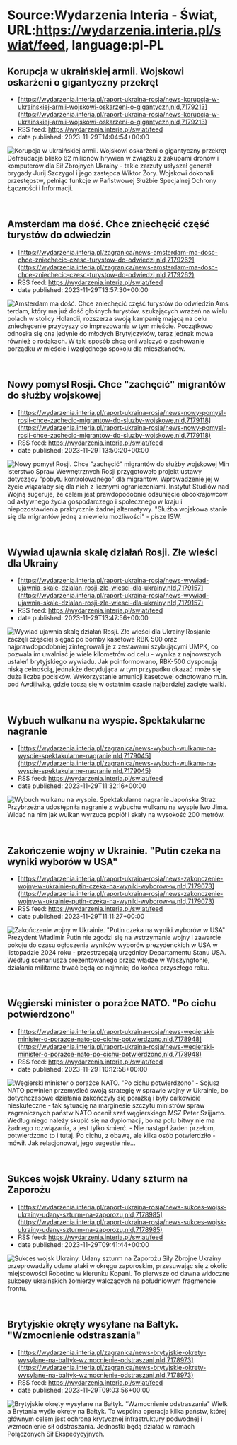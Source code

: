 # Source:Wydarzenia Interia - Świat, URL:https://wydarzenia.interia.pl/swiat/feed, language:pl-PL

## Korupcja w ukraińskiej armii. Wojskowi oskarżeni o gigantyczny przekręt
 - [https://wydarzenia.interia.pl/raport-ukraina-rosja/news-korupcja-w-ukrainskiej-armii-wojskowi-oskarzeni-o-gigantyczn,nId,7179213](https://wydarzenia.interia.pl/raport-ukraina-rosja/news-korupcja-w-ukrainskiej-armii-wojskowi-oskarzeni-o-gigantyczn,nId,7179213)
 - RSS feed: https://wydarzenia.interia.pl/swiat/feed
 - date published: 2023-11-29T14:04:54+00:00

<p><a href="https://wydarzenia.interia.pl/raport-ukraina-rosja/news-korupcja-w-ukrainskiej-armii-wojskowi-oskarzeni-o-gigantyczn,nId,7179213"><img align="left" alt="Korupcja w ukraińskiej armii. Wojskowi oskarżeni o gigantyczny przekręt" src="https://i.iplsc.com/korupcja-w-ukrainskiej-armii-wojskowi-oskarzeni-o-gigantyczn/000I47576Q90AHKE-C321.jpg" /></a>Defraudacja blisko 62 milionów hrywien w związku z zakupami dronów i komputerów dla Sił Zbrojnych Ukrainy - takie zarzuty usłyszał generał brygady Jurij Szczygol i jego zastępca Wiktor Żory. Wojskowi dokonali przestępstw, pełniąc funkcje w Państwowej Służbie Specjalnej Ochrony Łączności i Informacji.</p><br clear="all" />

## Amsterdam ma dość. Chce zniechęcić część turystów do odwiedzin
 - [https://wydarzenia.interia.pl/zagranica/news-amsterdam-ma-dosc-chce-zniechecic-czesc-turystow-do-odwiedzi,nId,7179262](https://wydarzenia.interia.pl/zagranica/news-amsterdam-ma-dosc-chce-zniechecic-czesc-turystow-do-odwiedzi,nId,7179262)
 - RSS feed: https://wydarzenia.interia.pl/swiat/feed
 - date published: 2023-11-29T13:57:30+00:00

<p><a href="https://wydarzenia.interia.pl/zagranica/news-amsterdam-ma-dosc-chce-zniechecic-czesc-turystow-do-odwiedzi,nId,7179262"><img align="left" alt="Amsterdam ma dość. Chce zniechęcić część turystów do odwiedzin" src="https://i.iplsc.com/amsterdam-ma-dosc-chce-zniechecic-czesc-turystow-do-odwiedzi/000I48FNNL5VY9C0-C321.jpg" /></a>Amsterdam, który ma już dość głośnych turystów, szukających wrażeń na wielu polach w stolicy Holandii, rozszerza swoją kampanię mającą na celu zniechęcenie przybyszy do imprezowania w tym mieście. Początkowo odnosiła się ona jedynie do młodych Brytyjczyków, teraz jednak mowa również o rodakach. W taki sposób chcą oni walczyć o zachowanie porządku w mieście i względnego spokoju dla mieszkańców.</p><br clear="all" />

## Nowy pomysł Rosji. Chce "zachęcić" migrantów do służby wojskowej
 - [https://wydarzenia.interia.pl/raport-ukraina-rosja/news-nowy-pomysl-rosji-chce-zachecic-migrantow-do-sluzby-wojskowe,nId,7179118](https://wydarzenia.interia.pl/raport-ukraina-rosja/news-nowy-pomysl-rosji-chce-zachecic-migrantow-do-sluzby-wojskowe,nId,7179118)
 - RSS feed: https://wydarzenia.interia.pl/swiat/feed
 - date published: 2023-11-29T13:50:20+00:00

<p><a href="https://wydarzenia.interia.pl/raport-ukraina-rosja/news-nowy-pomysl-rosji-chce-zachecic-migrantow-do-sluzby-wojskowe,nId,7179118"><img align="left" alt="Nowy pomysł Rosji. Chce &quot;zachęcić&quot; migrantów do służby wojskowej" src="https://i.iplsc.com/nowy-pomysl-rosji-chce-zachecic-migrantow-do-sluzby-wojskowe/000HZE7WUJ52XHNS-C321.jpg" /></a>Ministerstwo Spraw Wewnętrznych Rosji przygotowało projekt ustawy dotyczący &quot;pobytu kontrolowanego&quot; dla migrantów. Wprowadzenie jej w życie wiązałaby się dla nich z licznymi ograniczeniami. Instytut Studiów nad Wojną sugeruje, że celem jest prawdopodobnie odsunięcie obcokrajowców od aktywnego życia gospodarczego i społecznego w kraju i niepozostawienia praktycznie żadnej alternatywy. &quot;Służba wojskowa stanie się dla migrantów jedną z niewielu możliwości&quot; - pisze ISW. </p><br clear="all" />

## Wywiad ujawnia skalę działań Rosji. Złe wieści dla Ukrainy
 - [https://wydarzenia.interia.pl/raport-ukraina-rosja/news-wywiad-ujawnia-skale-dzialan-rosji-zle-wiesci-dla-ukrainy,nId,7179157](https://wydarzenia.interia.pl/raport-ukraina-rosja/news-wywiad-ujawnia-skale-dzialan-rosji-zle-wiesci-dla-ukrainy,nId,7179157)
 - RSS feed: https://wydarzenia.interia.pl/swiat/feed
 - date published: 2023-11-29T13:47:56+00:00

<p><a href="https://wydarzenia.interia.pl/raport-ukraina-rosja/news-wywiad-ujawnia-skale-dzialan-rosji-zle-wiesci-dla-ukrainy,nId,7179157"><img align="left" alt="Wywiad ujawnia skalę działań Rosji. Złe wieści dla Ukrainy " src="https://i.iplsc.com/wywiad-ujawnia-skale-dzialan-rosji-zle-wiesci-dla-ukrainy/000I48B6N4NXPQLQ-C321.jpg" /></a>Rosjanie zaczęli częściej sięgać po bomby kasetowe RBK-500 oraz najprawdopodobniej zintegrowali je z zestawami szybującymi UMPK, co pozwala im uwalniać je wiele kilometrów od celu - wynika z najnowszych ustaleń brytyjskiego wywiadu. Jak poinformowano, RBK-500 dysponują niską celnością, jednakże decydująca w tym przypadku okazać może się duża liczba pocisków. Wykorzystanie amunicji kasetowej odnotowano m.in. pod Awdijiwką, gdzie toczą się w ostatnim czasie najbardziej zacięte walki.</p><br clear="all" />

## Wybuch wulkanu na wyspie. Spektakularne nagranie
 - [https://wydarzenia.interia.pl/zagranica/news-wybuch-wulkanu-na-wyspie-spektakularne-nagranie,nId,7179045](https://wydarzenia.interia.pl/zagranica/news-wybuch-wulkanu-na-wyspie-spektakularne-nagranie,nId,7179045)
 - RSS feed: https://wydarzenia.interia.pl/swiat/feed
 - date published: 2023-11-29T11:32:16+00:00

<p><a href="https://wydarzenia.interia.pl/zagranica/news-wybuch-wulkanu-na-wyspie-spektakularne-nagranie,nId,7179045"><img align="left" alt="Wybuch wulkanu na wyspie. Spektakularne nagranie" src="https://i.iplsc.com/wybuch-wulkanu-na-wyspie-spektakularne-nagranie/000I457K0YXQV8GO-C321.jpg" /></a>Japońska Straż Przybrzeżna udostępniła nagranie z wybuchu wulkanu na wyspie Iwo Jima. Widać na nim jak wulkan wyrzuca popiół i skały na wysokość 200 metrów.</p><br clear="all" />

## Zakończenie wojny w Ukrainie. "Putin czeka na wyniki wyborów w USA"
 - [https://wydarzenia.interia.pl/raport-ukraina-rosja/news-zakonczenie-wojny-w-ukrainie-putin-czeka-na-wyniki-wyborow-w,nId,7179073](https://wydarzenia.interia.pl/raport-ukraina-rosja/news-zakonczenie-wojny-w-ukrainie-putin-czeka-na-wyniki-wyborow-w,nId,7179073)
 - RSS feed: https://wydarzenia.interia.pl/swiat/feed
 - date published: 2023-11-29T11:11:27+00:00

<p><a href="https://wydarzenia.interia.pl/raport-ukraina-rosja/news-zakonczenie-wojny-w-ukrainie-putin-czeka-na-wyniki-wyborow-w,nId,7179073"><img align="left" alt="Zakończenie wojny w Ukrainie. &quot;Putin czeka na wyniki wyborów w USA&quot;" src="https://i.iplsc.com/zakonczenie-wojny-w-ukrainie-putin-czeka-na-wyniki-wyborow-w/000I455IHCAFA62R-C321.jpg" /></a>Prezydent Władimir Putin nie zgodzi się na wstrzymanie wojny i zawarcie pokoju do czasu ogłoszenia wyników wyborów prezydenckich w USA w listopadzie 2024 roku - przestrzegają urzędnicy Departamentu Stanu USA. Według scenariusza prezentowanego przez władze w Waszyngtonie, działania militarne trwać będą co najmniej do końca przyszłego roku.</p><br clear="all" />

## Węgierski minister o porażce NATO. "Po cichu potwierdzono"
 - [https://wydarzenia.interia.pl/raport-ukraina-rosja/news-wegierski-minister-o-porazce-nato-po-cichu-potwierdzono,nId,7178948](https://wydarzenia.interia.pl/raport-ukraina-rosja/news-wegierski-minister-o-porazce-nato-po-cichu-potwierdzono,nId,7178948)
 - RSS feed: https://wydarzenia.interia.pl/swiat/feed
 - date published: 2023-11-29T10:12:58+00:00

<p><a href="https://wydarzenia.interia.pl/raport-ukraina-rosja/news-wegierski-minister-o-porazce-nato-po-cichu-potwierdzono,nId,7178948"><img align="left" alt="Węgierski minister o porażce NATO. &quot;Po cichu potwierdzono&quot;" src="https://i.iplsc.com/wegierski-minister-o-porazce-nato-po-cichu-potwierdzono/000I42RBJIVY855B-C321.jpg" /></a>- Sojusz NATO powinien przemyśleć swoją strategię w sprawie wojny w Ukrainie, bo dotychczasowe działania zakończyły się porażką i były całkowicie nieskuteczne - tak sytuację na marginesie szczytu ministrów spraw zagranicznych państw NATO ocenił szef węgierskiego MSZ Peter Szijjarto. Według niego należy skupić się na dyplomacji, bo na polu bitwy nie ma żadnego rozwiązania, a jest tylko śmierć. - Nie nastąpił żaden przełom, potwierdzono to i tutaj. Po cichu, z obawą, ale kilka osób potwierdziło - mówił. Jak relacjonował, jego sugestie nie...</p><br clear="all" />

## Sukces wojsk Ukrainy. Udany szturm na Zaporożu
 - [https://wydarzenia.interia.pl/raport-ukraina-rosja/news-sukces-wojsk-ukrainy-udany-szturm-na-zaporozu,nId,7178985](https://wydarzenia.interia.pl/raport-ukraina-rosja/news-sukces-wojsk-ukrainy-udany-szturm-na-zaporozu,nId,7178985)
 - RSS feed: https://wydarzenia.interia.pl/swiat/feed
 - date published: 2023-11-29T09:41:44+00:00

<p><a href="https://wydarzenia.interia.pl/raport-ukraina-rosja/news-sukces-wojsk-ukrainy-udany-szturm-na-zaporozu,nId,7178985"><img align="left" alt="Sukces wojsk Ukrainy. Udany szturm na Zaporożu " src="https://i.iplsc.com/sukces-wojsk-ukrainy-udany-szturm-na-zaporozu/000I43XDPBE4FQH6-C321.jpg" /></a>Siły Zbrojne Ukrainy przeprowadziły udane ataki w okręgu zaporoskim, przesuwając się z okolic miejscowości Robotino w kierunku Kopani. To pierwsze od dawna widoczne sukcesy ukraińskich żołnierzy walczących na południowym fragmencie frontu.</p><br clear="all" />

## Brytyjskie okręty wysyłane na Bałtyk. "Wzmocnienie odstraszania"
 - [https://wydarzenia.interia.pl/zagranica/news-brytyjskie-okrety-wysylane-na-baltyk-wzmocnienie-odstraszani,nId,7178973](https://wydarzenia.interia.pl/zagranica/news-brytyjskie-okrety-wysylane-na-baltyk-wzmocnienie-odstraszani,nId,7178973)
 - RSS feed: https://wydarzenia.interia.pl/swiat/feed
 - date published: 2023-11-29T09:03:56+00:00

<p><a href="https://wydarzenia.interia.pl/zagranica/news-brytyjskie-okrety-wysylane-na-baltyk-wzmocnienie-odstraszani,nId,7178973"><img align="left" alt="Brytyjskie okręty wysyłane na Bałtyk. &quot;Wzmocnienie odstraszania&quot;" src="https://i.iplsc.com/brytyjskie-okrety-wysylane-na-baltyk-wzmocnienie-odstraszani/000I42SG1N5SKIVU-C321.jpg" /></a>Wielka Brytania wyśle okręty na Bałtyk. To wspólna operacja kilka państw, której głównym celem jest ochrona krytycznej infrastruktury podwodnej i wzmocnienie sił odstraszania. Jednostki będą działać w ramach Połączonych Sił Ekspedycyjnych.</p><br clear="all" />

